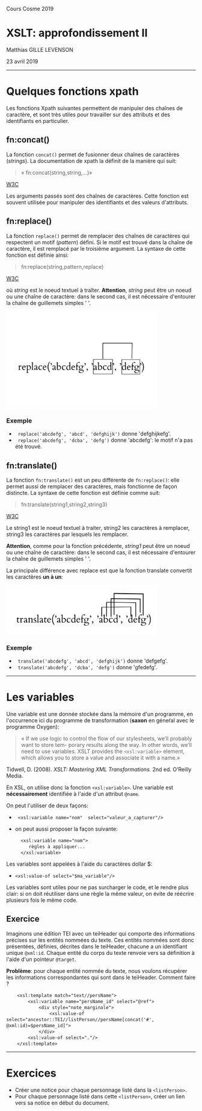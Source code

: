 ﻿Cours Cosme 2019

# XSLT: approfondissement II

Matthias GILLE LEVENSON

23 avril 2019

---

# Quelques fonctions xpath
 Les fonctions Xpath suivantes permettent de manipuler des chaînes de caractère, et sont très utiles pour travailler sur des attributs et des identifiants en particulier. 
## fn:concat()

La fonction ``concat()`` permet de fusionner deux chaînes de caractères (*strings*). La documentation de xpath la définit de la manière qui suit: 
>« fn:concat(string,string,...)»

[W3C](https://www.w3schools.com/xml/xsl_functions.asp)

Les arguments passés sont des chaînes de caractères. Cette fonction est souvent utilisée pour manipuler des identifiants et des valeurs d'attributs.


## fn:replace()
La fonction ``replace()`` permet de remplacer des chaînes de caractères qui respectent un motif (*pattern*) défini. Si le motif est trouvé dans la chaîne de caractère, il est remplacé par le troisième argument. La syntaxe de cette fonction est définie ainsi: 

> fn:replace(string,pattern,replace)

[W3C](https://www.w3schools.com/xml/xsl_functions.asp)

où *string* est le noeud textuel à traîter. **Attention**, *string* peut être un noeud ou une chaîne de caractère: dans le second cas, il est nécessaire d'entourer la chaîne de guillemets simples ' '. 

<img src="img/replace.png" width="400"/>

### Exemple


- ``` replace('abcdefg', 'abcd', 'defghijk')``` donne 'defghijkefg'.
- ``` replace('abcdefg', 'dcba', 'defg')``` donne 'abcdefg': le motif n'a pas été trouvé.


## fn:translate()
La fonction ``fn:translate()`` est un peu différente de ``fn:replace()``: elle permet aussi de remplacer des caractères, mais fonctionne de façon distincte. La syntaxe de cette fonction est définie comme suit:

>fn:translate(string1,string2,string3)

[W3C](https://www.w3schools.com/xml/xsl_functions.asp)

Le string1 est le noeud textuel à traiter, string2 les caractères à remplacer, string3 les caractères par lesquels les remplacer. 

**Attention**, comme pour la fonction précédente, *string1* peut être un noeud ou une chaîne de caractère: dans le second cas, il est nécessaire d'entourer la chaîne de guillemets simples ' '. 

La principale différence avec replace est que la fonction translate convertit les caractères **un à un**:


<img src="img/translate.png" width="400"/>

### Exemple

- ``` translate('abcdefg', 'abcd', 'defghijk')``` donne 'defgefg'.
- ``` translate('abcdefg', 'dcba', 'defg')``` donne 'gfedefg'.

---

# Les variables

Une variable est une donnée stockée dans la mémoire d'un programme, en l'occurrence ici du programme de transformation (**saxon** en géneŕal avec le programme Oxygen): 

>« If we use logic to control the flow of our stylesheets, we’ll probably want to store tem-
porary results along the way. In other words, we’ll need to use variables. XSLT provides
the ``<xsl:variable>`` element, which allows you to store a value and associate it with a
name.»

Tidwell, D. (2008). *XSLT: Mastering XML Transformations.* 2nd ed. O’Reilly Media.


En XSL, on utilise donc la fonction ``<xsl:variable>``. Une variable est  **nécessairement** identifiée à l'aide d'un attribut ``@name``. 

On peut l'utiliser de deux façons: 

- `` <xsl:variable name="nom"  select="valeur_a_capturer"/>``

- on peut aussi proposer la façon suivante: 

        
        <xsl:variable name="nom">
           règles à appliquer...
        </xsl:variable>
                

Les variables sont appelées à l'aide du caractères dollar $:

- ``<xsl:value-of select="$ma_variable"/>``


Les variables sont utiles pour ne pas surcharger le code, et le rendre plus clair: si on doit réutiliser dans une règle la même valeur, on évite de réécrire plusieurs fois le même code. 

## Exercice

Imaginons une édition TEI avec un teiHeader qui comporte des informations précises sur les entités nommées du texte. Ces entités nommées sont donc présentées, définies, décrites dans le teiHeader, chacune a un identifiant unique ``@xml:id``. Chaque entité du corps du texte renvoie vers sa définition à l'aide d'un pointeur ``@target``. 

**Problème**: pour chaque entité nommée du texte, nous voulons récupérer les informations correspondantes qui sont dans le teiHeader. Comment faire ? 

        <xsl:template match="text//persName">
            <xsl:variable name="persName_id" select="@ref">
                <div style="note_marginale">
                    <xsl:value-of select="ancestor::TEI//listPerson//persName[concat('#', @xml:id)=$persName_id]">
                </div>
            <xsl:value-of select="."/>
        </xsl:template>

---


# Exercices 
- Créer une notice pour chaque personnage listé dans la ``<listPerson>``.
- Pour chaque personnage listé dans cette ``<listPerson>``, créer un lien vers sa notice en début du document. 


